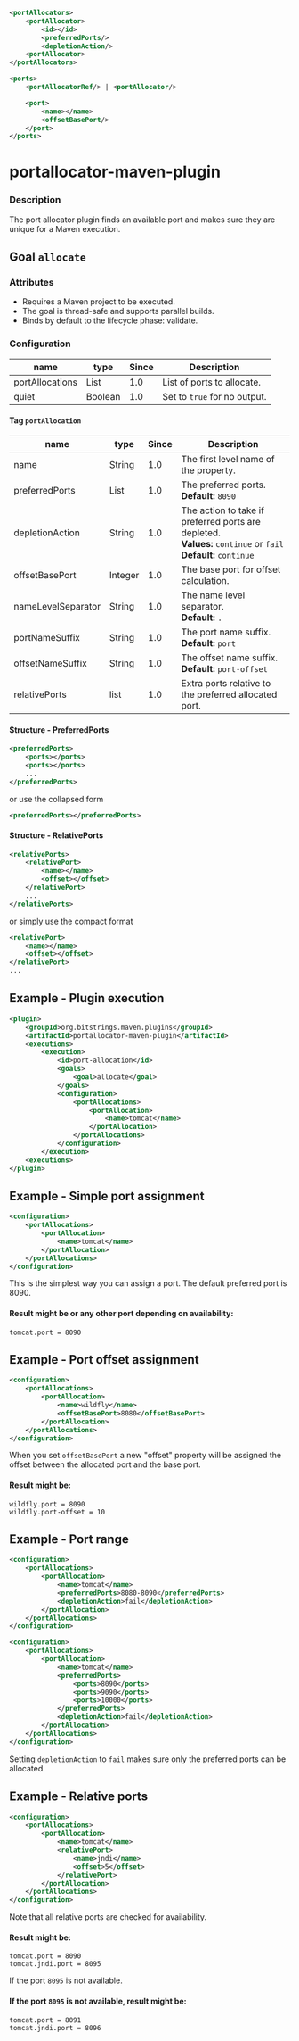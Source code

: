 
```xml
<portAllocators>
    <portAllocator>
        <id></id>
        <preferredPorts/>
        <depletionAction/>
    <portAllocator>
</portAllocators>

<ports>
    <portAllocatorRef/> | <portAllocator/>

    <port>
        <name></name>
        <offsetBasePort/>
    </port>
</ports>
```

portallocator-maven-plugin
==========================

### Description

The port allocator plugin finds an available port and makes sure they are unique for a Maven execution.

Goal `allocate`
---------------

### Attributes

* Requires a Maven project to be executed.
* The goal is thread-safe and supports parallel builds.
* Binds by default to the lifecycle phase: validate.

### Configuration

| name | type | Since | Description |
| ---- | ---- | ----- | ----------- |
| portAllocations | List | 1.0 | List of ports to allocate. |
| quiet | Boolean | 1.0 | Set to `true` for no output. |

#### Tag `portAllocation`

| name | type | Since | Description |
| ---- | ---- | ----- | ----------- |
| name | String | 1.0 | The first level name of the property. |
| preferredPorts | List | 1.0 | The preferred ports.<br/>**Default:** `8090` |
| depletionAction | String | 1.0 | The action to take if preferred ports are depleted.<br/>**Values:** `continue` or `fail`<br/>**Default:** `continue`  |
| offsetBasePort | Integer | 1.0 | The base port for offset calculation. |
| nameLevelSeparator | String | 1.0 | The name level separator.<br/>**Default:** `.` |
| portNameSuffix | String | 1.0 | The port name suffix.<br/>**Default:** `port` |
| offsetNameSuffix | String | 1.0 | The offset name suffix.<br/>**Default:** `port-offset` |
| relativePorts | list | 1.0 | Extra ports relative to the preferred allocated port. |


#### Structure - PreferredPorts
```xml
<preferredPorts>
    <ports></ports>
    <ports></ports>
    ...
</preferredPorts>
```

or use the collapsed form

```xml
<preferredPorts></preferredPorts>
```

#### Structure - RelativePorts
```xml
<relativePorts>
    <relativePort>
        <name></name>
        <offset></offset>
    </relativePort>
    ...
</relativePorts>
```

or simply use the compact format

```xml
<relativePort>
    <name></name>
    <offset></offset>
</relativePort>
...
```


Example - Plugin execution
--------------------------
```xml
<plugin>
    <groupId>org.bitstrings.maven.plugins</groupId>
    <artifactId>portallocator-maven-plugin</artifactId>
    <executions>
        <execution>
            <id>port-allocation</id>
            <goals>
                <goal>allocate</goal>
            </goals>
            <configuration>
                <portAllocations>
                    <portAllocation>
                        <name>tomcat</name>
                    </portAllocation>
                </portAllocations>
            </configuration>
        </execution>
    <executions>
</plugin>
```


Example - Simple port assignment
--------------------------------
```xml
<configuration>
    <portAllocations>
        <portAllocation>
            <name>tomcat</name>
        </portAllocation>
    </portAllocations>
</configuration>
```

This is the simplest way you can assign a port. The default preferred port is 8090.

#### Result might be or any other port depending on availability:
```
tomcat.port = 8090
```


Example - Port offset assignment
--------------------------------
```xml
<configuration>
    <portAllocations>
        <portAllocation>
            <name>wildfly</name>
            <offsetBasePort>8080</offsetBasePort>
        </portAllocation>
    </portAllocations>
</configuration>
```

When you set `offsetBasePort` a new "offset" property will be assigned the offset between the allocated port and the base port.

#### Result might be:
```
wildfly.port = 8090
wildfly.port-offset = 10
```


Example - Port range
--------------------
```xml
<configuration>
    <portAllocations>
        <portAllocation>
            <name>tomcat</name>
            <preferredPorts>8080-8090</preferredPorts>
            <depletionAction>fail</depletionAction>
        </portAllocation>
    </portAllocations>
</configuration>
```

```xml
<configuration>
    <portAllocations>
        <portAllocation>
            <name>tomcat</name>
            <preferredPorts>
                <ports>8090</ports>
                <ports>9090</ports>
                <ports>10000</ports>
            </preferredPorts>
            <depletionAction>fail</depletionAction>
        </portAllocation>
    </portAllocations>
</configuration>
```

Setting `depletionAction` to `fail` makes sure only the preferred ports can be allocated.


Example - Relative ports
------------------------
```xml
<configuration>
    <portAllocations>
        <portAllocation>
            <name>tomcat</name>
            <relativePort>
                <name>jndi</name>
                <offset>5</offset>
            </relativePort>
        </portAllocation>
    </portAllocations>
</configuration>
```

Note that all relative ports are checked for availability.

#### Result might be:
```
tomcat.port = 8090
tomcat.jndi.port = 8095
```

If the port `8095` is not available.

#### If the port `8095` is not available, result might be:
```
tomcat.port = 8091
tomcat.jndi.port = 8096
```
